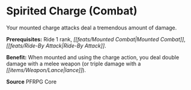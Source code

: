 ﻿---
cssclass: [feats]

---
# Spirited Charge (Combat)

Your mounted charge attacks deal a tremendous amount of damage.

**Prerequisites:** Ride 1 rank, _[[feats/Mounted Combat|Mounted Combat]]_, _[[feats/Ride-By Attack|Ride-By Attack]]_.

**Benefit:** When mounted and using the charge action, you deal double damage with a melee weapon (or triple damage with a _[[items/Weapon/Lance|lance]]_).

**Source** PFRPG Core